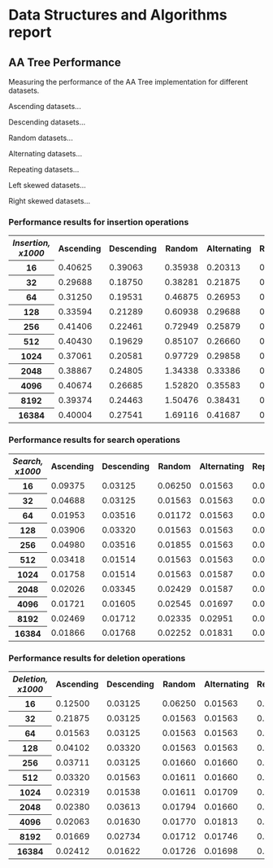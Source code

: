 # Data Structures and Algorithms report

## AA Tree Performance

Measuring the performance of the AA Tree implementation for different datasets.

Ascending datasets...

Descending datasets...

Random datasets...

Alternating datasets...

Repeating datasets...

Left skewed datasets...

Right skewed datasets...

### Performance results for insertion operations

<table>
  <tr>
    <th><i>Insertion, x1000</i></th>
    <th>Ascending</th>
    <th>Descending</th>
    <th>Random</th>
    <th>Alternating</th>
    <th>Repeating</th>
    <th>Left-skewed</th>
    <th>Right-skewed</th>
  </tr>
  <tr>
    <th>16</th>
    <td>0.40625</td>
    <td>0.39063</td>
    <td>0.35938</td>
    <td>0.20313</td>
    <td>0.04688</td>
    <td>0.07813</td>
    <td>0.07813</td>
  </tr>
  <tr>
    <th>32</th>
    <td>0.29688</td>
    <td>0.18750</td>
    <td>0.38281</td>
    <td>0.21875</td>
    <td>0.03906</td>
    <td>0.09375</td>
    <td>0.09375</td>
  </tr>
  <tr>
    <th>64</th>
    <td>0.31250</td>
    <td>0.19531</td>
    <td>0.46875</td>
    <td>0.26953</td>
    <td>0.04297</td>
    <td>0.10547</td>
    <td>0.10156</td>
  </tr>
  <tr>
    <th>128</th>
    <td>0.33594</td>
    <td>0.21289</td>
    <td>0.60938</td>
    <td>0.29688</td>
    <td>0.04492</td>
    <td>0.10742</td>
    <td>0.11328</td>
  </tr>
  <tr>
    <th>256</th>
    <td>0.41406</td>
    <td>0.22461</td>
    <td>0.72949</td>
    <td>0.25879</td>
    <td>0.04492</td>
    <td>0.11719</td>
    <td>0.11621</td>
  </tr>
  <tr>
    <th>512</th>
    <td>0.40430</td>
    <td>0.19629</td>
    <td>0.85107</td>
    <td>0.26660</td>
    <td>0.04785</td>
    <td>0.12695</td>
    <td>0.12305</td>
  </tr>
  <tr>
    <th>1024</th>
    <td>0.37061</td>
    <td>0.20581</td>
    <td>0.97729</td>
    <td>0.29858</td>
    <td>0.05005</td>
    <td>0.13428</td>
    <td>0.13599</td>
  </tr>
  <tr>
    <th>2048</th>
    <td>0.38867</td>
    <td>0.24805</td>
    <td>1.34338</td>
    <td>0.33386</td>
    <td>0.04822</td>
    <td>0.14587</td>
    <td>0.14294</td>
  </tr>
  <tr>
    <th>4096</th>
    <td>0.40674</td>
    <td>0.26685</td>
    <td>1.52820</td>
    <td>0.35583</td>
    <td>0.05963</td>
    <td>0.15692</td>
    <td>0.16913</td>
  </tr>
  <tr>
    <th>8192</th>
    <td>0.39374</td>
    <td>0.24463</td>
    <td>1.50476</td>
    <td>0.38431</td>
    <td>0.05432</td>
    <td>0.18719</td>
    <td>0.17398</td>
  </tr>
  <tr>
    <th>16384</th>
    <td>0.40004</td>
    <td>0.27541</td>
    <td>1.69116</td>
    <td>0.41687</td>
    <td>0.05684</td>
    <td>0.19261</td>
    <td>0.20438</td>
  </tr>
</table>

### Performance results for search operations

<table>
  <tr>
    <th><i>Search, x1000</i></th>
    <th>Ascending</th>
    <th>Descending</th>
    <th>Random</th>
    <th>Alternating</th>
    <th>Repeating</th>
    <th>Left-skewed</th>
    <th>Right-skewed</th>
  </tr>
  <tr>
    <th>16</th>
    <td>0.09375</td>
    <td>0.03125</td>
    <td>0.06250</td>
    <td>0.01563</td>
    <td>0.01563</td>
    <td>0.01563</td>
    <td>0.01563</td>
  </tr>
  <tr>
    <th>32</th>
    <td>0.04688</td>
    <td>0.03125</td>
    <td>0.01563</td>
    <td>0.01563</td>
    <td>0.01563</td>
    <td>0.01563</td>
    <td>0.02344</td>
  </tr>
  <tr>
    <th>64</th>
    <td>0.01953</td>
    <td>0.03516</td>
    <td>0.01172</td>
    <td>0.01563</td>
    <td>0.01563</td>
    <td>0.01953</td>
    <td>0.02344</td>
  </tr>
  <tr>
    <th>128</th>
    <td>0.03906</td>
    <td>0.03320</td>
    <td>0.01563</td>
    <td>0.01563</td>
    <td>0.01563</td>
    <td>0.02148</td>
    <td>0.01953</td>
  </tr>
  <tr>
    <th>256</th>
    <td>0.04980</td>
    <td>0.03516</td>
    <td>0.01855</td>
    <td>0.01563</td>
    <td>0.01563</td>
    <td>0.02344</td>
    <td>0.01855</td>
  </tr>
  <tr>
    <th>512</th>
    <td>0.03418</td>
    <td>0.01514</td>
    <td>0.01563</td>
    <td>0.01563</td>
    <td>0.01514</td>
    <td>0.02295</td>
    <td>0.01758</td>
  </tr>
  <tr>
    <th>1024</th>
    <td>0.01758</td>
    <td>0.01514</td>
    <td>0.01563</td>
    <td>0.01587</td>
    <td>0.01563</td>
    <td>0.02173</td>
    <td>0.01758</td>
  </tr>
  <tr>
    <th>2048</th>
    <td>0.02026</td>
    <td>0.03345</td>
    <td>0.02429</td>
    <td>0.01587</td>
    <td>0.01550</td>
    <td>0.02075</td>
    <td>0.01672</td>
  </tr>
  <tr>
    <th>4096</th>
    <td>0.01721</td>
    <td>0.01605</td>
    <td>0.02545</td>
    <td>0.01697</td>
    <td>0.01666</td>
    <td>0.02869</td>
    <td>0.01630</td>
  </tr>
  <tr>
    <th>8192</th>
    <td>0.02469</td>
    <td>0.01712</td>
    <td>0.02335</td>
    <td>0.02951</td>
    <td>0.02731</td>
    <td>0.03027</td>
    <td>0.02097</td>
  </tr>
  <tr>
    <th>16384</th>
    <td>0.01866</td>
    <td>0.01768</td>
    <td>0.02252</td>
    <td>0.01831</td>
    <td>0.01682</td>
    <td>0.02060</td>
    <td>0.01735</td>
  </tr>
</table>

### Performance results for deletion operations

<table>
  <tr>
    <th><i>Deletion, x1000</i></th>
    <th>Ascending</th>
    <th>Descending</th>
    <th>Random</th>
    <th>Alternating</th>
    <th>Repeating</th>
    <th>Left-skewed</th>
    <th>Right-skewed</th>
  </tr>
  <tr>
    <th>16</th>
    <td>0.12500</td>
    <td>0.03125</td>
    <td>0.06250</td>
    <td>0.01563</td>
    <td>0.01563</td>
    <td>0.01563</td>
    <td>0.01563</td>
  </tr>
  <tr>
    <th>32</th>
    <td>0.21875</td>
    <td>0.03125</td>
    <td>0.01563</td>
    <td>0.01563</td>
    <td>0.01563</td>
    <td>0.01563</td>
    <td>0.02344</td>
  </tr>
  <tr>
    <th>64</th>
    <td>0.01563</td>
    <td>0.03125</td>
    <td>0.01563</td>
    <td>0.01563</td>
    <td>0.01563</td>
    <td>0.01953</td>
    <td>0.02344</td>
  </tr>
  <tr>
    <th>128</th>
    <td>0.04102</td>
    <td>0.03320</td>
    <td>0.01563</td>
    <td>0.01563</td>
    <td>0.01563</td>
    <td>0.02344</td>
    <td>0.01953</td>
  </tr>
  <tr>
    <th>256</th>
    <td>0.03711</td>
    <td>0.03125</td>
    <td>0.01660</td>
    <td>0.01660</td>
    <td>0.01563</td>
    <td>0.02441</td>
    <td>0.01855</td>
  </tr>
  <tr>
    <th>512</th>
    <td>0.03320</td>
    <td>0.01563</td>
    <td>0.01611</td>
    <td>0.01660</td>
    <td>0.01563</td>
    <td>0.02344</td>
    <td>0.01855</td>
  </tr>
  <tr>
    <th>1024</th>
    <td>0.02319</td>
    <td>0.01538</td>
    <td>0.01611</td>
    <td>0.01709</td>
    <td>0.01660</td>
    <td>0.02954</td>
    <td>0.01807</td>
  </tr>
  <tr>
    <th>2048</th>
    <td>0.02380</td>
    <td>0.03613</td>
    <td>0.01794</td>
    <td>0.01660</td>
    <td>0.01624</td>
    <td>0.02124</td>
    <td>0.01746</td>
  </tr>
  <tr>
    <th>4096</th>
    <td>0.02063</td>
    <td>0.01630</td>
    <td>0.01770</td>
    <td>0.01813</td>
    <td>0.01776</td>
    <td>0.02026</td>
    <td>0.01709</td>
  </tr>
  <tr>
    <th>8192</th>
    <td>0.01669</td>
    <td>0.02734</td>
    <td>0.01712</td>
    <td>0.01746</td>
    <td>0.01883</td>
    <td>0.02411</td>
    <td>0.02203</td>
  </tr>
  <tr>
    <th>16384</th>
    <td>0.02412</td>
    <td>0.01622</td>
    <td>0.01726</td>
    <td>0.01698</td>
    <td>0.01712</td>
    <td>0.02313</td>
    <td>0.01794</td>
  </tr>
</table>

